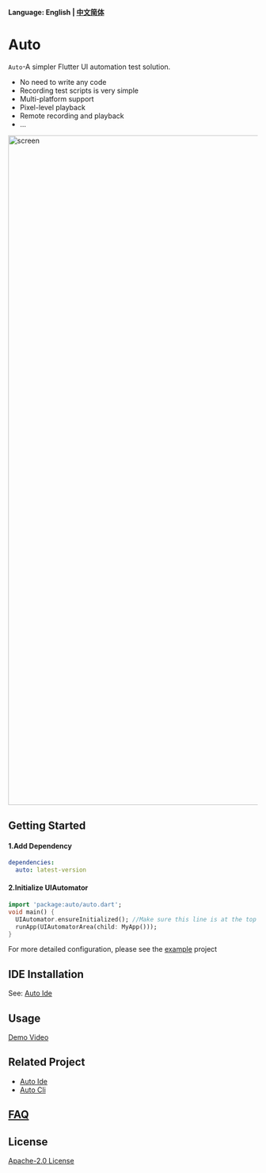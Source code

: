 #### Language: English | [中文简体](README_ZH.md)

# Auto

`Auto`-A simpler Flutter UI automation test solution.

- No need to write any code
- Recording test scripts is very simple
- Multi-platform support
- Pixel-level playback
- Remote recording and playback
- ...

<img width="1351" alt="screen" src="https://user-images.githubusercontent.com/28224568/110472903-e66c7d80-8118-11eb-98c7-953119310244.png">


## Getting Started
#### 1.Add Dependency 
```yaml
dependencies:
  auto: latest-version
```

#### 2.Initialize UIAutomator
```dart
import 'package:auto/auto.dart';
void main() {
  UIAutomator.ensureInitialized(); //Make sure this line is at the top of the code
  runApp(UIAutomatorArea(child: MyApp()));
}
```
For more detailed configuration, please see the [example](example) project

## IDE Installation
See: [Auto Ide](https://github.com/auto-flutter/auto_ide)


## Usage
[Demo Video](https://user-images.githubusercontent.com/28224568/110477128-c12e3e00-811d-11eb-9749-e35f359531f3.mp4)

## Related Project
- [Auto Ide](https://github.com/auto-flutter/auto_ide) 
- [Auto Cli](https://github.com/auto-flutter/auto_cli)

## [FAQ](FAQ.md)

## License
[Apache-2.0 License](https://github.com/auto-flutter/auto/blob/main/LICENSE)
